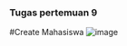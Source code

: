 ### Tugas pertemuan 9

#Create Mahasiswa
![image](https://github.com/user-attachments/assets/7a8d7050-8a56-4f2e-8d32-4d3652fabb76)

